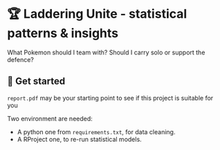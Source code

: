 # 🏆 Laddering Unite - statistical patterns & insights

What Pokemon should I team with? Should I carry solo or support the defence?

## 🚀 Get started

`report.pdf` may be your starting point to see if this project is suitable for you

Two environment are needed:

- A python one from `requirements.txt`, for data cleaning.
- A RProject one, to re-run statistical models.
